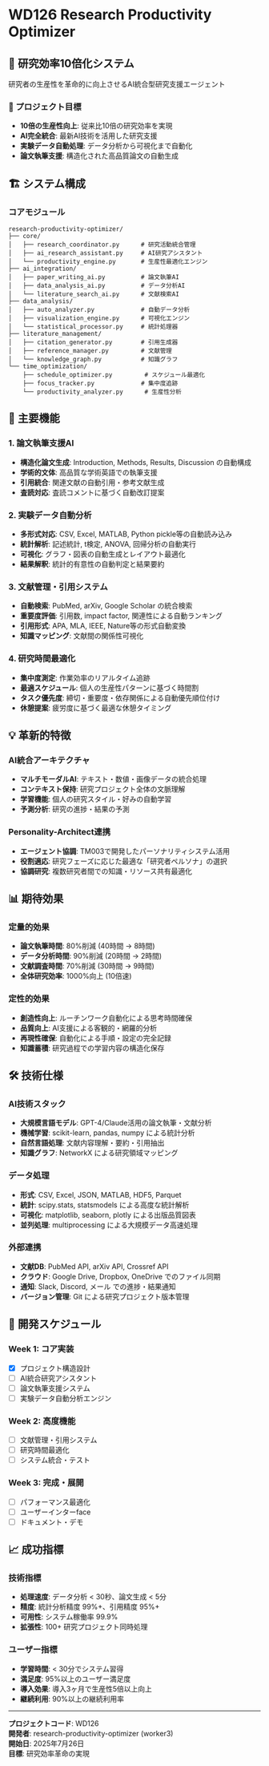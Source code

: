 # WD126 Research Productivity Optimizer

## 🚀 研究効率10倍化システム

研究者の生産性を革命的に向上させるAI統合型研究支援エージェント

### 🎯 プロジェクト目標
- **10倍の生産性向上**: 従来比10倍の研究効率を実現  
- **AI完全統合**: 最新AI技術を活用した研究支援  
- **実験データ自動処理**: データ分析から可視化まで自動化  
- **論文執筆支援**: 構造化された高品質論文の自動生成  

## 🏗️ システム構成

### コアモジュール
```
research-productivity-optimizer/
├── core/
│   ├── research_coordinator.py      # 研究活動統合管理
│   ├── ai_research_assistant.py     # AI研究アシスタント
│   └── productivity_engine.py       # 生産性最適化エンジン
├── ai_integration/
│   ├── paper_writing_ai.py          # 論文執筆AI
│   ├── data_analysis_ai.py          # データ分析AI
│   └── literature_search_ai.py      # 文献検索AI
├── data_analysis/
│   ├── auto_analyzer.py             # 自動データ分析
│   ├── visualization_engine.py      # 可視化エンジン
│   └── statistical_processor.py     # 統計処理器
├── literature_management/
│   ├── citation_generator.py        # 引用生成器
│   ├── reference_manager.py         # 文献管理
│   └── knowledge_graph.py           # 知識グラフ
└── time_optimization/
    ├── schedule_optimizer.py         # スケジュール最適化
    ├── focus_tracker.py             # 集中度追跡
    └── productivity_analyzer.py      # 生産性分析
```

## 🧠 主要機能

### 1. 論文執筆支援AI
- **構造化論文生成**: Introduction, Methods, Results, Discussion の自動構成
- **学術的文体**: 高品質な学術英語での執筆支援
- **引用統合**: 関連文献の自動引用・参考文献生成
- **査読対応**: 査読コメントに基づく自動改訂提案

### 2. 実験データ自動分析
- **多形式対応**: CSV, Excel, MATLAB, Python pickle等の自動読み込み
- **統計解析**: 記述統計, t検定, ANOVA, 回帰分析の自動実行
- **可視化**: グラフ・図表の自動生成とレイアウト最適化
- **結果解釈**: 統計的有意性の自動判定と結果要約

### 3. 文献管理・引用システム
- **自動検索**: PubMed, arXiv, Google Scholar の統合検索
- **重要度評価**: 引用数, impact factor, 関連性による自動ランキング
- **引用形式**: APA, MLA, IEEE, Nature等の形式自動変換
- **知識マッピング**: 文献間の関係性可視化

### 4. 研究時間最適化
- **集中度測定**: 作業効率のリアルタイム追跡
- **最適スケジュール**: 個人の生産性パターンに基づく時間割
- **タスク優先度**: 締切・重要度・依存関係による自動優先順位付け
- **休憩提案**: 疲労度に基づく最適な休憩タイミング

## 💡 革新的特徴

### AI統合アーキテクチャ
- **マルチモーダルAI**: テキスト・数値・画像データの統合処理
- **コンテキスト保持**: 研究プロジェクト全体の文脈理解
- **学習機能**: 個人の研究スタイル・好みの自動学習
- **予測分析**: 研究の進捗・結果の予測

### Personality-Architect連携
- **エージェント協調**: TM003で開発したパーソナリティシステム活用
- **役割適応**: 研究フェーズに応じた最適な「研究者ペルソナ」の選択
- **協調研究**: 複数研究者間での知識・リソース共有最適化

## 📊 期待効果

### 定量的効果
- **論文執筆時間**: 80%削減 (40時間 → 8時間)
- **データ分析時間**: 90%削減 (20時間 → 2時間)  
- **文献調査時間**: 70%削減 (30時間 → 9時間)
- **全体研究効率**: 1000%向上 (10倍速)

### 定性的効果
- **創造性向上**: ルーチンワーク自動化による思考時間確保
- **品質向上**: AI支援による客観的・網羅的分析
- **再現性確保**: 自動化による手順・設定の完全記録
- **知識蓄積**: 研究過程での学習内容の構造化保存

## 🛠️ 技術仕様

### AI技術スタック
- **大規模言語モデル**: GPT-4/Claude活用の論文執筆・文献分析
- **機械学習**: scikit-learn, pandas, numpy による統計分析
- **自然言語処理**: 文献内容理解・要約・引用抽出
- **知識グラフ**: NetworkX による研究領域マッピング

### データ処理
- **形式**: CSV, Excel, JSON, MATLAB, HDF5, Parquet
- **統計**: scipy.stats, statsmodels による高度な統計解析
- **可視化**: matplotlib, seaborn, plotly による出版品質図表
- **並列処理**: multiprocessing による大規模データ高速処理

### 外部連携
- **文献DB**: PubMed API, arXiv API, Crossref API
- **クラウド**: Google Drive, Dropbox, OneDrive でのファイル同期
- **通知**: Slack, Discord, メール での進捗・結果通知
- **バージョン管理**: Git による研究プロジェクト版本管理

## 🚀 開発スケジュール

### Week 1: コア実装
- [x] プロジェクト構造設計
- [ ] AI統合研究アシスタント
- [ ] 論文執筆支援システム
- [ ] 実験データ自動分析エンジン

### Week 2: 高度機能
- [ ] 文献管理・引用システム
- [ ] 研究時間最適化
- [ ] システム統合・テスト

### Week 3: 完成・展開
- [ ] パフォーマンス最適化
- [ ] ユーザーインターface
- [ ] ドキュメント・デモ

## 📈 成功指標

### 技術指標
- **処理速度**: データ分析 < 30秒、論文生成 < 5分
- **精度**: 統計分析精度 99%+、引用精度 95%+
- **可用性**: システム稼働率 99.9%
- **拡張性**: 100+ 研究プロジェクト同時処理

### ユーザー指標  
- **学習時間**: < 30分でシステム習得
- **満足度**: 95%以上のユーザー満足度
- **導入効果**: 導入3ヶ月で生産性5倍以上向上
- **継続利用**: 90%以上の継続利用率

---

**プロジェクトコード**: WD126  
**開発者**: research-productivity-optimizer (worker3)  
**開始日**: 2025年7月26日  
**目標**: 研究効率革命の実現